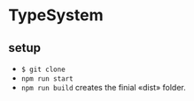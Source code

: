 # TypeSystem

## setup
* `$ git clone`
* `npm run start`
* `npm run build` creates the finial «dist» folder.
